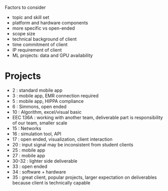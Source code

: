 Factors to consider 
* topic and skill set
* platform and hardware components
* more specific vs open-ended
* scope size
* technical background of client
* time commitment of client
* IP requirement of client
* ML projects: data and GPU availability

# Projects
* 2 : standard mobile app
* 3 : mobile app, EMR connection required
* 5 : mobile app, HIPPA compliance
* 6 : Simmons, open ended
* 10 : Algorithm, excel/visual basic
* EEC 136A : working with another team, deliverable part is responsibility of our team, smaller scale
* 15 : Networks
* 16 : simulation tool, API
* 17 : open ended, visualization, client interaction
* 20 : input signal may be inconsistent from student clients
* 25 : mobile app
* 27 : mobile app
* 30-32 : lighter side deliverable
* 33 : open ended
* 34 : software + hardware
* 35 : great client, popular projects, larger expectation on deliverables because client is technically capable
